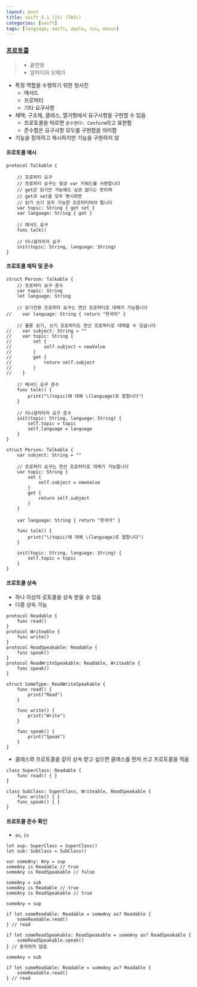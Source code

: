 ```yaml
---
layout: post
title: swift 5.1 (15) (TWIL)
categories: [swift]
tags: [language, swift, apple, ios, macos]
---
```


### [프로토콜](https://yagom.github.io/swift_basic/contents/19_protocol/)

> - 끝판왕
> - 알파이자 오메가

- 특정 역할을 수행하기 위한 청사진
  - 메서드
  - 프로퍼티
  - 기타 요구사항
- 채택: 구조체, 클래스, 열거형에서 요구사항을 구현할 수 있음
  - 프로토콜을 따르면 `준수한다: Conform`라고 표현함
  - 준수함은 요구사항 모두를 구현함을 의미함
- 기능을 정의하고 제시하지만 기능을 구현하지 않

#### 프로토콜 예시

```
protocol Talkable {

    // 프로퍼티 요구
    // 프로퍼티 요구는 항상 var 키워드를 사용합니다
    // get은 읽기만 가능해도 상관 없다는 뜻이며
    // get과 set을 모두 명시하면
    // 읽기 쓰기 모두 가능한 프로퍼티여야 합니다
    var topic: String { get set }
    var language: String { get }

    // 메서드 요구
    func talk()

    // 이니셜라이저 요구
    init(topic: String, language: String)
}
```

#### 프로토콜 채틱 및 준수

```
struct Person: Talkable {
    // 프로퍼티 요구 준수
    var topic: String
    let language: String

    // 읽기전용 프로퍼티 요구는 연산 프로퍼티로 대체가 가능합니다
//    var language: String { return "한국어" }

    // 물론 읽기, 쓰기 프로퍼티도 연산 프로퍼티로 대체할 수 있습니다
//    var subject: String = ""
//    var topic: String {
//        set {
//            self.subject = newValue
//        }
//        get {
//            return self.subject
//        }
//    }

    // 메서드 요구 준수
    func talk() {
        print("\(topic)에 대해 \(language)로 말합니다")
    }

    // 이니셜라이저 요구 준수
    init(topic: String, language: String) {
        self.topic = topic
        self.language = language
    }
}
```

```
struct Person: Talkable {
    var subject: String = ""

    // 프로퍼티 요구는 연산 프로퍼티로 대체가 가능합니다
    var topic: String {
        set {
            self.subject = newValue
        }
        get {
            return self.subject
        }
    }

    var language: String { return "한국어" }

    func talk() {
        print("\(topic)에 대해 \(language)로 말합니다")
    }

    init(topic: String, language: String) {
        self.topic = topic
    }
}
```

#### 프로토콜 상속

- 하나 이상의 로토콜을 상속 받을 수 있음
- 다중 상속 가능

```
protocol Readable {
    func read()
}
protocol Writeable {
    func write()
}
protocol ReadSpeakable: Readable {
    func speak()
}
protocol ReadWriteSpeakable: Readable, Writeable {
    func speak()
}

struct SomeType: ReadWriteSpeakable {
    func read() {
        print("Read")
    }

    func write() {
        print("Write")
    }

    func speak() {
        print("Speak")
    }
}
```

- 클래스와 프로토콜을 같이 상속 받고 싶으면 클래스를 먼저 쓰고 프로토콜을 적음

```
class SuperClass: Readable {
    func read() { }
}

class SubClass: SuperClass, Writeable, ReadSpeakable {
    func write() { }
    func speak() { }
}
```

#### 프로토콜 준수 확인

- `as`, `is`

```
let sup: SuperClass = SuperClass()
let sub: SubClass = SubClass()

var someAny: Any = sup
someAny is Readable // true
someAny is ReadSpeakable // false

someAny = sub
someAny is Readable // true
someAny is ReadSpeakable // true

someAny = sup

if let someReadable: Readable = someAny as? Readable {
    someReadable.read()
} // read

if let someReadSpeakable: ReadSpeakable = someAny as? ReadSpeakable {
    someReadSpeakable.speak()
} // 동작하지 않음

someAny = sub

if let someReadable: Readable = someAny as? Readable {
    someReadable.read()
} // read
```

